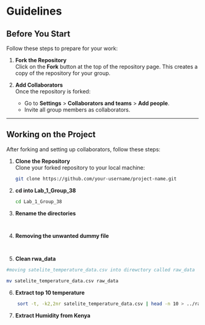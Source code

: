 # Guidelines

## Before You Start

Follow these steps to prepare for your work:

1. **Fork the Repository**  
   Click on the **Fork** button at the top of the repository page. This creates a copy of the repository for your group.

2. **Add Collaborators**  
   Once the repository is forked:
   - Go to **Settings** > **Collaborators and teams** > **Add people**.
   - Invite all group members as collaborators.

---

## Working on the Project

After forking and setting up collaborators, follow these steps:

1. **Clone the Repository**  
   Clone your forked repository to your local machine:
   ```bash
   git clone https://github.com/your-username/project-name.git
   ```
2. **cd into Lab_1_Group_38**
    ```bash 
	cd Lab_1_Group_38
     ```
3. **Rename the directories**
```bash
	
```
4. **Removing the unwanted dummy file**
```bash
	
```

5. **Clean rwa_data**
```bash
#moving satelite_temperature_data.csv into direwctory called raw_data

mv satelite_temperature_data.csv raw_data	
```
6. **Extract top 10 temperature**
```bash
	sort -t, -k2,2nr satelite_temperature_data.csv | head -n 10 > ../raw_data/highest_temp.csv	
```
7. **Extract Humidity from Kenya**
```bash
	
```
